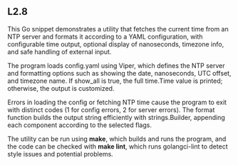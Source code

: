 ## L2.8

This Go snippet demonstrates a utility that fetches the current time from an NTP server and formats it according to a YAML configuration, with configurable time output, optional display of nanoseconds, timezone info, and safe handling of external input.

The program loads config.yaml using Viper, which defines the NTP server and formatting options such as showing the date, nanoseconds, UTC offset, and timezone name. If show_all is true, the full time.Time value is printed; otherwise, the output is customized. 

Errors in loading the config or fetching NTP time cause the program to exit with distinct codes (1 for config errors, 2 for server errors). The format function builds the output string efficiently with strings.Builder, appending each component according to the selected flags.

The utility can be run using **make**, which builds and runs the program, and the code can be checked with **make lint**, which runs golangci-lint to detect style issues and potential problems.
